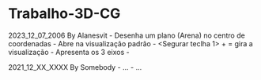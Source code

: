 # Trabalho-3D-CG

2023_12_07_2006 By Alanesvit
    - Desenha um plano (Arena) no centro de coordenadas
    - Abre na visualização padrão
    - <Segurar teclha 1> + <mover mouse> = gira a visualização
    - Apresenta os 3 eixos 
    - 

2021_12_XX_XXXX By Somebody
    - ...
    - ...